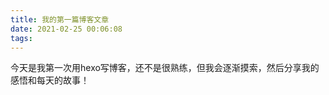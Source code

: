 ```yaml
---
title: 我的第一篇博客文章
date: 2021-02-25 00:06:08
tags:
---
```

 

今天是我第一次用hexo写博客，还不是很熟练，但我会逐渐摸索，然后分享我的感悟和每天的故事！